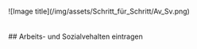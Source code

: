 <br>
![Image title](/img/assets/Schritt_für_Schritt/Av_Sv.png)

<!-- <img class="image" src="/img/assets/Schritt_für_Schritt/Av_Sv.png"> -->
<br>
<br><br>
## Arbeits- und Sozialvehalten eintragen